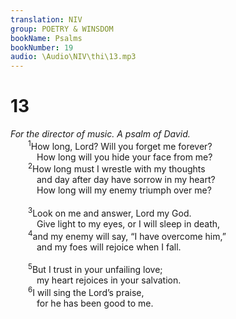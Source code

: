 ```yaml
---
translation: NIV
group: POETRY & WINSDOM
bookName: Psalms 
bookNumber: 19
audio: \Audio\NIV\thi\13.mp3
---
```


<div class="title"><h1>13</h1><i>For the director of music. A psalm of David.</i></div>
<span class="verse thi_13_1">  <sup>1</sup>How long, Lord? Will you forget me forever? <br/>   How long will you hide your face from me? <br/></span>
<span class="verse thi_13_2">  <sup>2</sup>How long must I wrestle with my thoughts <br/>   and day after day have sorrow in my heart? <br/>   How long will my enemy triumph over me? <br/><br/></span>
<span class="verse thi_13_3">  <sup>3</sup>Look on me and answer, Lord my God. <br/>   Give light to my eyes, or I will sleep in death, <br/></span>
<span class="verse thi_13_4">  <sup>4</sup>and my enemy will say, “I have overcome him,” <br/>   and my foes will rejoice when I fall. <br/><br/></span>
<span class="verse thi_13_5">  <sup>5</sup>But I trust in your unfailing love; <br/>   my heart rejoices in your salvation. <br/></span>
<span class="verse thi_13_6">  <sup>6</sup>I will sing the Lord’s praise, <br/>   for he has been good to me. <br/></span>
